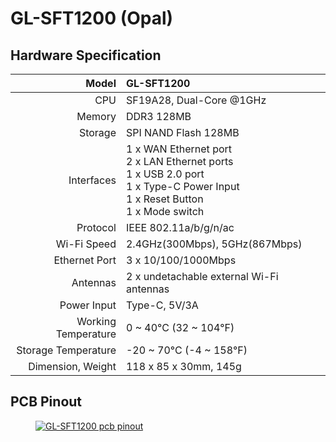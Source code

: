 #  GL-SFT1200 (Opal)

## Hardware Specification

|                         Model | GL-SFT1200                                                   |
| ----------------------------: | :----------------------------------------------------------- |
|                           CPU | SF19A28, Dual-Core @1GHz                                     |
|                        Memory | DDR3 128MB                                                   |
|                       Storage | SPI NAND Flash 128MB                                         |
|                    Interfaces | 1 x WAN Ethernet port<br>2 x LAN Ethernet ports<br>1 x USB 2.0 port<br>1 x Type-C Power Input<br>1 x Reset Button<br>1 x Mode switch                                    |
|                      Protocol | IEEE 802.11a/b/g/n/ac                                        |
|                   Wi-Fi Speed | 2.4GHz(300Mbps), 5GHz(867Mbps)                               |
|                Ethernet Port	| 3 x 10/100/1000Mbps                                          |
|                      Antennas | 2 x undetachable external Wi-Fi antennas                     |
|                   Power Input | Type-C, 5V/3A                                                |
|          Working Temperature	| 0 ~ 40°C (32 ~ 104°F)                                        |
|           Storage Temperature	| -20 ~ 70°C (-4 ~ 158°F)                                      |
|             Dimension, Weight | 118 x 85 x 30mm, 145g                                        |

## PCB Pinout

<div class="gl-lightbox" itemscope itemtype="http://schema.org/ImageGallery">
  <figure itemprop="associatedMedia" itemscope itemtype="http://schema.org/ImageObject">
    <a href="https://static.gl-inet.com/docs/en/3/specification/gl-sft1200/gl-sft1200-pinout.jpg" itemprop="contentUrl" data-size="1500x1500">
      <img src="https://static.gl-inet.com/docs/en/3/specification/gl-sft1200/gl-sft1200-pinout.jpg" itemprop="thumbnail" alt="GL-SFT1200 pcb pinout" loading="lazy" />
    </a>
  </figure>
</div>

